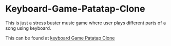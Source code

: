 # Keyboard-Game-Patatap-Clone
This is just a stress buster music game where user plays different parts of a song using keyboard. 

This can be found at [keyboard Game Patatap Clone](https://shreyans13.github.io/Keyboard-Game-Patatap-Clone/) 
